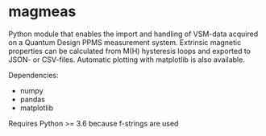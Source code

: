 # magmeas
Python module that enables the import and handling of VSM-data acquired on a Quantum Design PPMS measurement system.
Extrinsic magnetic properties can be calculated from M(H) hysteresis loops and exported to JSON- or CSV-files.
Automatic plotting with matplotlib is also available.

Dependencies:
- numpy
- pandas
- matplotlib

Requires Python >= 3.6 because f-strings are used
